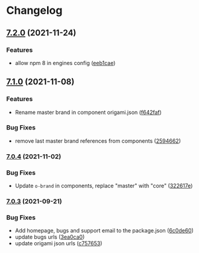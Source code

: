 # Changelog

## [7.2.0](https://www.github.com/Financial-Times/origami/compare/o-typography-v7.1.0...o-typography-v7.2.0) (2021-11-24)


### Features

* allow npm 8 in engines config ([eeb1cae](https://www.github.com/Financial-Times/origami/commit/eeb1cae6e7f0379e647f2b41240b1f294997d528))

## [7.1.0](https://www.github.com/Financial-Times/origami/compare/o-typography-v7.0.4...o-typography-v7.1.0) (2021-11-08)


### Features

* Rename master brand in component origami.json ([f642faf](https://www.github.com/Financial-Times/origami/commit/f642faf0574d84ea8185b56e6090c8015def27e6))


### Bug Fixes

* remove last master brand references from components ([2594662](https://www.github.com/Financial-Times/origami/commit/2594662843811d3c56cd4a50bebffe9481486e91))

### [7.0.4](https://www.github.com/Financial-Times/origami/compare/o-typography-v7.0.3...o-typography-v7.0.4) (2021-11-02)


### Bug Fixes

* Update `o-brand` in components, replace "master" with "core" ([322617e](https://www.github.com/Financial-Times/origami/commit/322617ea80f30a6825d9c36872e05574b871ea82))

### [7.0.3](https://www.github.com/Financial-Times/origami/compare/o-typography-v7.0.2...o-typography-v7.0.3) (2021-09-21)


### Bug Fixes

* Add homepage, bugs and support email to the package.json ([6c0de60](https://www.github.com/Financial-Times/origami/commit/6c0de60ebd6e64c4dd16d000fcc6b79412ce30f4))
* update bugs urls ([3ea0ca0](https://www.github.com/Financial-Times/origami/commit/3ea0ca03bcb6e55142a77387ad0fff5ddf056d44))
* update origami json urls ([c757653](https://www.github.com/Financial-Times/origami/commit/c7576532b5a14f0462d5346dfb63238be025602e))
